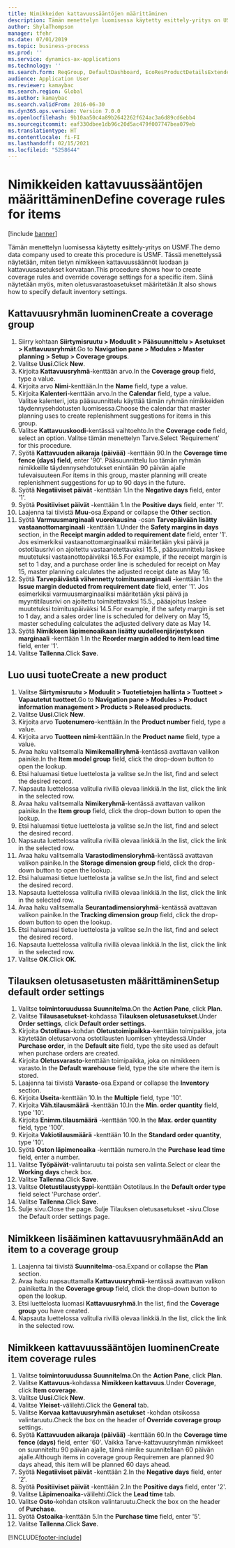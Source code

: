 ```yaml
---
title: Nimikkeiden kattavuussääntöjen määrittäminen
description: Tämän menettelyn luomisessa käytetty esittely-yritys on USMF.
author: ShylaThompson
manager: tfehr
ms.date: 07/01/2019
ms.topic: business-process
ms.prod: ''
ms.service: dynamics-ax-applications
ms.technology: ''
ms.search.form: ReqGroup, DefaultDashboard, EcoResProductDetailsExtended, EcoResProductCreate, InventItemOrderSetup, ReqItemTable
audience: Application User
ms.reviewer: kamaybac
ms.search.region: Global
ms.author: kamaybac
ms.search.validFrom: 2016-06-30
ms.dyn365.ops.version: Version 7.0.0
ms.openlocfilehash: 9b10aa50c4a89b2642262f624ac3a6d89cd6ebb4
ms.sourcegitcommit: eaf330dbee1db96c20d5ac479f007747bea079eb
ms.translationtype: HT
ms.contentlocale: fi-FI
ms.lasthandoff: 02/15/2021
ms.locfileid: "5258644"
---
```

# <a name="define-coverage-rules-for-items"></a><span data-ttu-id="aa33e-103">Nimikkeiden kattavuussääntöjen määrittäminen</span><span class="sxs-lookup"><span data-stu-id="aa33e-103">Define coverage rules for items</span></span>

[!include [banner](../../includes/banner.md)]

<span data-ttu-id="aa33e-104">Tämän menettelyn luomisessa käytetty esittely-yritys on USMF.</span><span class="sxs-lookup"><span data-stu-id="aa33e-104">The demo data company used to create this procedure is USMF.</span></span> <span data-ttu-id="aa33e-105">Tässä menettelyssä näytetään, miten tietyn nimikkeen kattavuussäännöt luodaan ja kattavuusasetukset korvataan.</span><span class="sxs-lookup"><span data-stu-id="aa33e-105">This procedure shows how to create coverage rules and override coverage settings for a specific item.</span></span> <span data-ttu-id="aa33e-106">Siinä näytetään myös, miten oletusvarastoasetukset määritetään.</span><span class="sxs-lookup"><span data-stu-id="aa33e-106">It also shows how to specify default inventory settings.</span></span>


## <a name="create-a-coverage-group"></a><span data-ttu-id="aa33e-107">Kattavuusryhmän luominen</span><span class="sxs-lookup"><span data-stu-id="aa33e-107">Create a coverage group</span></span>
1. <span data-ttu-id="aa33e-108">Siirry kohtaan **Siirtymisruutu > Moduulit > Pääsuunnittelu > Asetukset > Kattavuusryhmät**.</span><span class="sxs-lookup"><span data-stu-id="aa33e-108">Go to **Navigation pane > Modules > Master planning > Setup > Coverage groups**.</span></span>
2. <span data-ttu-id="aa33e-109">Valitse **Uusi**.</span><span class="sxs-lookup"><span data-stu-id="aa33e-109">Click **New**.</span></span>
3. <span data-ttu-id="aa33e-110">Kirjoita **Kattavuusryhmä**-kenttään arvo.</span><span class="sxs-lookup"><span data-stu-id="aa33e-110">In the **Coverage group** field, type a value.</span></span>
4. <span data-ttu-id="aa33e-111">Kirjoita arvo **Nimi**-kenttään.</span><span class="sxs-lookup"><span data-stu-id="aa33e-111">In the **Name** field, type a value.</span></span>
5. <span data-ttu-id="aa33e-112">Kirjoita **Kalenteri**-kenttään arvo.</span><span class="sxs-lookup"><span data-stu-id="aa33e-112">In the **Calendar** field, type a value.</span></span> <span data-ttu-id="aa33e-113">Valitse kalenteri, jota pääsuunnittelu käyttää tämän ryhmän nimikkeiden täydennysehdotusten luomisessa.</span><span class="sxs-lookup"><span data-stu-id="aa33e-113">Choose the calendar that master planning uses to create replenishment suggestions for items in this group.</span></span>  
6. <span data-ttu-id="aa33e-114">Valitse **Kattavuuskoodi**-kentässä vaihtoehto.</span><span class="sxs-lookup"><span data-stu-id="aa33e-114">In the **Coverage code** field, select an option.</span></span> <span data-ttu-id="aa33e-115">Valitse tämän menettelyn Tarve.</span><span class="sxs-lookup"><span data-stu-id="aa33e-115">Select 'Requirement' for this procedure.</span></span>  
7. <span data-ttu-id="aa33e-116">Syötä **Kattavuuden aikaraja (päivää)** -kenttään 90.</span><span class="sxs-lookup"><span data-stu-id="aa33e-116">In the **Coverage time fence (days) field**, enter '90'.</span></span> <span data-ttu-id="aa33e-117">Pääsuunnittelu luo tämän ryhmän nimikkeille täydennysehdotukset enintään 90 päivän ajalle tulevaisuuteen.</span><span class="sxs-lookup"><span data-stu-id="aa33e-117">For items in this group, master planning will create replenishment suggestions for up to 90 days in the future.</span></span>  
8. <span data-ttu-id="aa33e-118">Syötä **Negatiiviset päivät** -kenttään 1.</span><span class="sxs-lookup"><span data-stu-id="aa33e-118">In the **Negative days** field, enter '1'.</span></span>
9. <span data-ttu-id="aa33e-119">Syötä **Positiiviset päivät** -kenttään 1.</span><span class="sxs-lookup"><span data-stu-id="aa33e-119">In the **Positive days** field, enter '1'.</span></span>
10. <span data-ttu-id="aa33e-120">Laajenna tai tiivistä **Muu**-osa.</span><span class="sxs-lookup"><span data-stu-id="aa33e-120">Expand or collapse the **Other** section.</span></span>
11. <span data-ttu-id="aa33e-121">Syötä **Varmuusmarginaali vuorokausina** -osan **Tarvepäivään lisätty vastaanottomarginaali** -kenttään 1.</span><span class="sxs-lookup"><span data-stu-id="aa33e-121">Under the **Safety margins in days** section, in the **Receipt margin added to requirement date** field, enter '1'.</span></span> <span data-ttu-id="aa33e-122">Jos esimerkiksi vastaanottomarginaaliksi määritetään yksi päivä ja ostotilausrivi on ajoitettu vastaanotettavaksi 15.5., pääsuunnittelu laskee muutetuksi vastaanottopäiväksi 16.5.</span><span class="sxs-lookup"><span data-stu-id="aa33e-122">For example, if the receipt margin is set to 1 day, and a purchase order line is scheduled for receipt on May 15, master planning calculates the adjusted receipt date as May 16.</span></span>  
12. <span data-ttu-id="aa33e-123">Syötä **Tarvepäivästä vähennetty toimitusmarginaali** -kenttään 1.</span><span class="sxs-lookup"><span data-stu-id="aa33e-123">In the **Issue margin deducted from requirement date** field, enter '1'.</span></span> <span data-ttu-id="aa33e-124">Jos esimerkiksi varmuusmarginaaliksi määritetään yksi päivä ja myyntitilausrivi on ajoitettu toimitettavaksi 15.5., pääajoitus laskee muutetuksi toimituspäiväksi 14.5.</span><span class="sxs-lookup"><span data-stu-id="aa33e-124">For example, if the safety margin is set to 1 day, and a sales order line is scheduled for delivery on May 15, master scheduling calculates the adjusted delivery date as May 14.</span></span>  
13. <span data-ttu-id="aa33e-125">Syötä **Nimikkeen läpimenoaikaan lisätty uudelleenjärjestyksen marginaali** -kenttään 1.</span><span class="sxs-lookup"><span data-stu-id="aa33e-125">In the **Reorder margin added to item lead time** field, enter '1'.</span></span>
14. <span data-ttu-id="aa33e-126">Valitse **Tallenna**.</span><span class="sxs-lookup"><span data-stu-id="aa33e-126">Click **Save**.</span></span>

## <a name="create-a-new-product"></a><span data-ttu-id="aa33e-127">Luo uusi tuote</span><span class="sxs-lookup"><span data-stu-id="aa33e-127">Create a new product</span></span>
1. <span data-ttu-id="aa33e-128">Valitse **Siirtymisruutu > Moduulit > Tuotetietojen hallinta > Tuotteet > Vapautetut tuotteet**.</span><span class="sxs-lookup"><span data-stu-id="aa33e-128">Go to **Navigation pane > Modules > Product information management > Products > Released products**.</span></span>
2. <span data-ttu-id="aa33e-129">Valitse **Uusi**.</span><span class="sxs-lookup"><span data-stu-id="aa33e-129">Click **New**.</span></span>
3. <span data-ttu-id="aa33e-130">Kirjoita arvo **Tuotenumero**-kenttään.</span><span class="sxs-lookup"><span data-stu-id="aa33e-130">In the **Product number** field, type a value.</span></span>
4. <span data-ttu-id="aa33e-131">Kirjoita arvo **Tuotteen nimi**-kenttään.</span><span class="sxs-lookup"><span data-stu-id="aa33e-131">In the **Product name** field, type a value.</span></span>
5. <span data-ttu-id="aa33e-132">Avaa haku valitsemalla **Nimikemalliryhmä**-kentässä avattavan valikon painike.</span><span class="sxs-lookup"><span data-stu-id="aa33e-132">In the **Item model group** field, click the drop-down button to open the lookup.</span></span>
6. <span data-ttu-id="aa33e-133">Etsi haluamasi tietue luettelosta ja valitse se.</span><span class="sxs-lookup"><span data-stu-id="aa33e-133">In the list, find and select the desired record.</span></span>
7. <span data-ttu-id="aa33e-134">Napsauta luettelossa valitulla rivillä olevaa linkkiä.</span><span class="sxs-lookup"><span data-stu-id="aa33e-134">In the list, click the link in the selected row.</span></span>
8. <span data-ttu-id="aa33e-135">Avaa haku valitsemalla **Nimikeryhmä**-kentässä avattavan valikon painike.</span><span class="sxs-lookup"><span data-stu-id="aa33e-135">In the **Item group** field, click the drop-down button to open the lookup.</span></span>
9. <span data-ttu-id="aa33e-136">Etsi haluamasi tietue luettelosta ja valitse se.</span><span class="sxs-lookup"><span data-stu-id="aa33e-136">In the list, find and select the desired record.</span></span>
10. <span data-ttu-id="aa33e-137">Napsauta luettelossa valitulla rivillä olevaa linkkiä.</span><span class="sxs-lookup"><span data-stu-id="aa33e-137">In the list, click the link in the selected row.</span></span>
11. <span data-ttu-id="aa33e-138">Avaa haku valitsemalla **Varastodimensioryhmä**-kentässä avattavan valikon painike.</span><span class="sxs-lookup"><span data-stu-id="aa33e-138">In the **Storage dimension group** field, click the drop-down button to open the lookup.</span></span>
12. <span data-ttu-id="aa33e-139">Etsi haluamasi tietue luettelosta ja valitse se.</span><span class="sxs-lookup"><span data-stu-id="aa33e-139">In the list, find and select the desired record.</span></span>
13. <span data-ttu-id="aa33e-140">Napsauta luettelossa valitulla rivillä olevaa linkkiä.</span><span class="sxs-lookup"><span data-stu-id="aa33e-140">In the list, click the link in the selected row.</span></span>
14. <span data-ttu-id="aa33e-141">Avaa haku valitsemalla **Seurantadimensioryhmä**-kentässä avattavan valikon painike.</span><span class="sxs-lookup"><span data-stu-id="aa33e-141">In the **Tracking dimension group** field, click the drop-down button to open the lookup.</span></span>
15. <span data-ttu-id="aa33e-142">Etsi haluamasi tietue luettelosta ja valitse se.</span><span class="sxs-lookup"><span data-stu-id="aa33e-142">In the list, find and select the desired record.</span></span>
16. <span data-ttu-id="aa33e-143">Napsauta luettelossa valitulla rivillä olevaa linkkiä.</span><span class="sxs-lookup"><span data-stu-id="aa33e-143">In the list, click the link in the selected row.</span></span>
17. <span data-ttu-id="aa33e-144">Valitse **OK**.</span><span class="sxs-lookup"><span data-stu-id="aa33e-144">Click **OK**.</span></span>

## <a name="setup-default-order-settings"></a><span data-ttu-id="aa33e-145">Tilauksen oletusasetusten määrittäminen</span><span class="sxs-lookup"><span data-stu-id="aa33e-145">Setup default order settings</span></span>
1. <span data-ttu-id="aa33e-146">Valitse **toimintoruudussa** **Suunnitelma**.</span><span class="sxs-lookup"><span data-stu-id="aa33e-146">On the **Action Pane**, click **Plan**.</span></span>
2. <span data-ttu-id="aa33e-147">Valitse **Tilausasetukset**-kohdassa **Tilauksen oletusasetukset**.</span><span class="sxs-lookup"><span data-stu-id="aa33e-147">Under **Order settings**, click **Default order settings**.</span></span>
3. <span data-ttu-id="aa33e-148">Kirjoita **Ostotilaus**-kohdan **Oletustoimipaikka**-kenttään toimipaikka, jota käytetään oletusarvona ostotilausten luomisen yhteydessä.</span><span class="sxs-lookup"><span data-stu-id="aa33e-148">Under **Purchase order**, in the **Default site** field, type the site used as default when purchase orders are created.</span></span>
4. <span data-ttu-id="aa33e-149">Kirjoita **Oletusvarasto**-kenttään toimipaikka, joka on nimikkeen varasto.</span><span class="sxs-lookup"><span data-stu-id="aa33e-149">In the **Default warehouse** field, type the site where the item is stored.</span></span>
5. <span data-ttu-id="aa33e-150">Laajenna tai tiivistä **Varasto**-osa.</span><span class="sxs-lookup"><span data-stu-id="aa33e-150">Expand or collapse the **Inventory** section.</span></span>
6. <span data-ttu-id="aa33e-151">Kirjoita **Useita**-kenttään 10.</span><span class="sxs-lookup"><span data-stu-id="aa33e-151">In the **Multiple** field, type '10'.</span></span>
7. <span data-ttu-id="aa33e-152">Kirjoita **Väh.tilausmäärä** -kenttään 10.</span><span class="sxs-lookup"><span data-stu-id="aa33e-152">In the **Min. order quantity** field, type '10'.</span></span>
8. <span data-ttu-id="aa33e-153">Kirjoita **Enimm.tilausmäärä** -kenttään 100.</span><span class="sxs-lookup"><span data-stu-id="aa33e-153">In the **Max. order quantity** field, type '100'.</span></span>
9. <span data-ttu-id="aa33e-154">Kirjoita **Vakiotilausmäärä** -kenttään 10.</span><span class="sxs-lookup"><span data-stu-id="aa33e-154">In the **Standard order quantity**, type '10'.</span></span>
10. <span data-ttu-id="aa33e-155">Syötä **Oston läpimenoaika** -kenttään numero.</span><span class="sxs-lookup"><span data-stu-id="aa33e-155">In the **Purchase lead time** field, enter a number.</span></span>
11. <span data-ttu-id="aa33e-156">Valitse **Työpäivät**-valintaruutu tai poista sen valinta.</span><span class="sxs-lookup"><span data-stu-id="aa33e-156">Select or clear the **Working days** check box.</span></span>
12. <span data-ttu-id="aa33e-157">Valitse **Tallenna**.</span><span class="sxs-lookup"><span data-stu-id="aa33e-157">Click **Save**.</span></span>
13. <span data-ttu-id="aa33e-158">Valitse **Oletustilaustyyppi**-kenttään Ostotilaus.</span><span class="sxs-lookup"><span data-stu-id="aa33e-158">In the **Default order type** field select 'Purchase order'.</span></span>
14. <span data-ttu-id="aa33e-159">Valitse **Tallenna**.</span><span class="sxs-lookup"><span data-stu-id="aa33e-159">Click **Save**.</span></span>
15. <span data-ttu-id="aa33e-160">Sulje sivu.</span><span class="sxs-lookup"><span data-stu-id="aa33e-160">Close the page.</span></span> <span data-ttu-id="aa33e-161">Sulje Tilauksen oletusasetukset -sivu.</span><span class="sxs-lookup"><span data-stu-id="aa33e-161">Close the Default order settings page.</span></span>  

## <a name="add-an-item-to-a-coverage-group"></a><span data-ttu-id="aa33e-162">Nimikkeen lisääminen kattavuusryhmään</span><span class="sxs-lookup"><span data-stu-id="aa33e-162">Add an item to a coverage group</span></span>
1. <span data-ttu-id="aa33e-163">Laajenna tai tiivistä **Suunnitelma**-osa.</span><span class="sxs-lookup"><span data-stu-id="aa33e-163">Expand or collapse the **Plan** section.</span></span>
2. <span data-ttu-id="aa33e-164">Avaa haku napsauttamalla **Kattavuusryhmä**-kentässä avattavan valikon painiketta.</span><span class="sxs-lookup"><span data-stu-id="aa33e-164">In the **Coverage group** field, click the drop-down button to open the lookup.</span></span>
3. <span data-ttu-id="aa33e-165">Etsi luettelosta luomasi **Kattavuusryhmä**.</span><span class="sxs-lookup"><span data-stu-id="aa33e-165">In the list, find the **Coverage group** you have created.</span></span>
4. <span data-ttu-id="aa33e-166">Napsauta luettelossa valitulla rivillä olevaa linkkiä.</span><span class="sxs-lookup"><span data-stu-id="aa33e-166">In the list, click the link in the selected row.</span></span>

## <a name="create-item-coverage-rules"></a><span data-ttu-id="aa33e-167">Nimikkeen kattavuussääntöjen luominen</span><span class="sxs-lookup"><span data-stu-id="aa33e-167">Create item coverage rules</span></span>
1. <span data-ttu-id="aa33e-168">Valitse **toimintoruudussa** **Suunnitelma**.</span><span class="sxs-lookup"><span data-stu-id="aa33e-168">On the **Action Pane**, click **Plan**.</span></span>
2. <span data-ttu-id="aa33e-169">Valitse **Kattavuus**-kohdassa **Nimikkeen kattavuus**.</span><span class="sxs-lookup"><span data-stu-id="aa33e-169">Under **Coverage**, click **Item coverage**.</span></span>
3. <span data-ttu-id="aa33e-170">Valitse **Uusi**.</span><span class="sxs-lookup"><span data-stu-id="aa33e-170">Click **New**.</span></span>
4. <span data-ttu-id="aa33e-171">Valitse **Yleiset**-välilehti.</span><span class="sxs-lookup"><span data-stu-id="aa33e-171">Click the **General** tab.</span></span>
5. <span data-ttu-id="aa33e-172">Valitse **Korvaa kattavuusryhmän asetukset** -kohdan otsikossa valintaruutu.</span><span class="sxs-lookup"><span data-stu-id="aa33e-172">Check the box on the header of **Override coverage group** settings.</span></span>
6. <span data-ttu-id="aa33e-173">Syötä **Kattavuuden aikaraja (päivää)** -kenttään 60.</span><span class="sxs-lookup"><span data-stu-id="aa33e-173">In the **Coverage time fence (days)** field, enter '60'.</span></span> <span data-ttu-id="aa33e-174">Vaikka Tarve-kattavuusryhmän nimikkeet on suunniteltu 90 päivän ajalle, tämä nimike suunnitellaan 60 päivän ajalle.</span><span class="sxs-lookup"><span data-stu-id="aa33e-174">Although items in coverage group Requiremen are planned 90 days ahead, this item will be planned 60 days ahead.</span></span>  
7. <span data-ttu-id="aa33e-175">Syötä **Negatiiviset päivät** -kenttään 2.</span><span class="sxs-lookup"><span data-stu-id="aa33e-175">In the **Negative days** field, enter '2'.</span></span>
8. <span data-ttu-id="aa33e-176">Syötä **Positiiviset päivät** -kenttään 2.</span><span class="sxs-lookup"><span data-stu-id="aa33e-176">In the **Positive days** field, enter '2'.</span></span>
9. <span data-ttu-id="aa33e-177">Valitse **Läpimenoaika**-välilehti.</span><span class="sxs-lookup"><span data-stu-id="aa33e-177">Click the **Lead time** tab.</span></span>
10. <span data-ttu-id="aa33e-178">Valitse **Osto**-kohdan otsikon valintaruutu.</span><span class="sxs-lookup"><span data-stu-id="aa33e-178">Check the box on the header of **Purchase**.</span></span>
11. <span data-ttu-id="aa33e-179">Syötä **Ostoaika**-kenttään 5.</span><span class="sxs-lookup"><span data-stu-id="aa33e-179">In the **Purchase time** field, enter '5'.</span></span>
12. <span data-ttu-id="aa33e-180">Valitse **Tallenna**.</span><span class="sxs-lookup"><span data-stu-id="aa33e-180">Click **Save**.</span></span>



[!INCLUDE[footer-include](../../../includes/footer-banner.md)]
